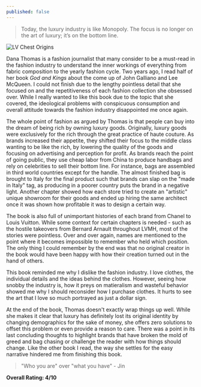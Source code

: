 ```yaml
---
published: false
---
```


> Today, the luxury industry is like Monopoly. The focus is no longer on the art of luxury; it’s on the bottom line.

![LV Chest Origins](https://www.louisvuitton.com/content/dam/lv/online/stories/maison/U_Ma_Legendary_History.html/jcr:content/assets/01-legendary/01-legendary-landscape-1-1600w.jpg)

Dana Thomas is a fashion journalist that many consider to be a must-read in the fashion industry to understand the inner workings of everything from fabric composition to the yearly fashion cycle. Two years ago, I read half of her book _God and Kings_ about the come up of John Galliano and Lee McQueen. I could not finish due to the lengthy pointless detail that she focused on and the repetitiveness of each fashion collection she obsessed over. While I really wanted to like this book due to the topic that she covered, the ideological problems with conspicuous consumption and overall attitude towards the fashion industry disappointed me once again.

The whole point of fashion as argued by Thomas is that people can buy into the dream of being rich by owning luxury goods. Originally, luxury goods were exclusively for the rich through the great practice of haute couture. As brands increased their appetite, they shifted their focus to the middle class wanting to be like the rich, by lowering the quality of the goods and focusing on advertising and perception for profit. As brands reach the point of going public, they use cheap labor from China to produce handbags and rely on celebrities to sell their bottom line. For instance, bags are assembled in third world countries except for the handle. The almost finished bag is brought to Italy for the final product such that brands can slap on the "made in Italy" tag, as producing in a poorer country puts the brand in a negative light. Another chapter showed how each store tried to create an "artistic" unique showroom for their goods and ended up hiring the same architect once it was shown how profitable it was to design a certain way.

The book is also full of unimportant histories of each brand from Chanel to Louis Vuitton. While some context for certain chapters is needed - such as the hostile takeovers from Bernard Arnault throughout LVMH, most of the stories were pointless. Over and over again, names are mentioned to the point where it becomes impossible to remember who held which position. The only thing I could remember by the end was that no original creator in the book would have been happy with how their creation turned out in the hand of others.

This book reminded me why I dislike the fashion industry. I love clothes, the individual details and the ideas behind the clothes. However, seeing how snobby the industry is, how it preys on matieralism and wasteful behavior showed me why I should reconsider how I purchase clothes. It hurts to see the art that I love so much portrayed as just a dollar sign.

At the end of the book, Thomas doesn't exactly wrap things up well. While she makes it clear that luxury has definitely lost its original identity by changing demographics for the sake of money, she offers zero solutions to offset this problem or even provide a reason to care. There was a point in its last concluding thoughts to highlight brands that have broken the mold of greed and bag chasing or challenge the reader with how things should change. Like the other book I read, the way she settles for the easy narrative hindered me from finishing this book.

> "Who you are" over "what you have" - Jin

**Overall Rating: 4/10**
